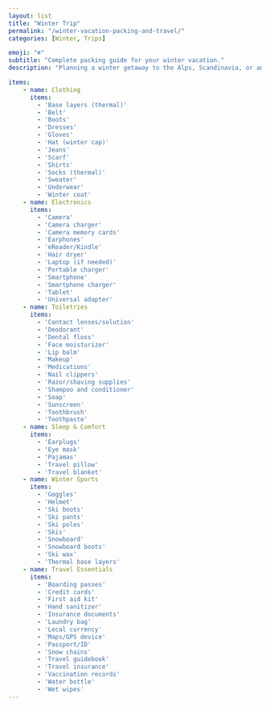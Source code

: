 ```yaml
---
layout: list
title: "Winter Trip"
permalink: "/winter-vacation-packing-and-travel/"
categories: [Winter, Trips]

emoji: "❄️"
subtitle: "Complete packing guide for your winter vacation."
description: "Planning a winter getaway to the Alps, Scandinavia, or any snowy destination? Our comprehensive packing checklist ensures you're perfectly prepared for cold weather adventures. From essential winter clothing and gear to must-have electronics and travel documents, this detailed guide covers everything you need for a comfortable and stress-free winter vacation. Whether you're hitting the slopes or exploring winter cities, this checklist will help you pack smart and stay warm."

items:
    - name: Clothing
      items:
        - 'Base layers (thermal)'
        - 'Belt'
        - 'Boots'
        - 'Dresses'
        - 'Gloves'
        - 'Hat (winter cap)'
        - 'Jeans'
        - 'Scarf'
        - 'Shirts'
        - 'Socks (thermal)'
        - 'Sweater'
        - 'Underwear'
        - 'Winter coat'
    - name: Electronics
      items:
        - 'Camera'
        - 'Camera charger'
        - 'Camera memory cards'
        - 'Earphones'
        - 'eReader/Kindle'
        - 'Hair dryer'
        - 'Laptop (if needed)'
        - 'Portable charger'
        - 'Smartphone'
        - 'Smartphone charger'
        - 'Tablet'
        - 'Universal adapter'
    - name: Toiletries
      items:
        - 'Contact lenses/solution'
        - 'Deodorant'
        - 'Dental floss'
        - 'Face moisturizer'
        - 'Lip balm'
        - 'Makeup'
        - 'Medications'
        - 'Nail clippers'
        - 'Razor/shaving supplies'
        - 'Shampoo and conditioner'
        - 'Soap'
        - 'Sunscreen'
        - 'Toothbrush'
        - 'Toothpaste'
    - name: Sleep & Comfort
      items:
        - 'Earplugs'
        - 'Eye mask'
        - 'Pajamas'
        - 'Travel pillow'
        - 'Travel blanket'
    - name: Winter Sports
      items:
        - 'Goggles'
        - 'Helmet'
        - 'Ski boots'
        - 'Ski pants'
        - 'Ski poles'
        - 'Skis'
        - 'Snowboard'
        - 'Snowboard boots'
        - 'Ski wax'
        - 'Thermal base layers'
    - name: Travel Essentials
      items:
        - 'Boarding passes'
        - 'Credit cards'
        - 'First aid kit'
        - 'Hand sanitizer'
        - 'Insurance documents'
        - 'Laundry bag'
        - 'Local currency'
        - 'Maps/GPS device'
        - 'Passport/ID'
        - 'Snow chains'
        - 'Travel guidebook'
        - 'Travel insurance'
        - 'Vaccination records'
        - 'Water bottle'
        - 'Wet wipes'
---
```

